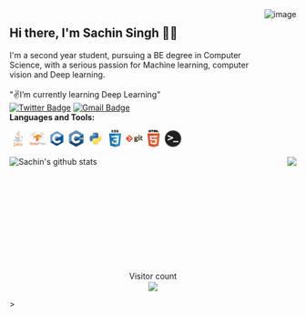 <img align="right" height="200px" src="https://www.hostinger.com/tutorials/wp-content/uploads/sites/2/2021/08/learn-coding-online-for-free.png" alt="image" />

<p align="left">

## Hi there, I'm Sachin Singh 👋🏻
 
I'm a second year student, pursuing a BE degree in Computer Science, with a serious passion for Machine learning, computer vision and Deep learning. <br>
<br>
"✌️I’m currently learning Deep Learning" <br>
[![Twitter Badge](http://img.shields.io/badge/-@sachinSingh_169-1ca0f1?style=social&logo=twitter&logoColor=blue&link=https://twitter.com/howdevelop)](https://twitter.com/howdevelop) 
[![Gmail Badge](https://img.shields.io/badge/-GMail-c14438?style=social&logo=Gmail&logoColor=red&link=mailto:sachinishu02@gmail.com)](mailto:sachinishu02@gmail.com)
<br>
**Languages and Tools:**  

<code><img height="30" src="https://raw.githubusercontent.com/github/explore/80688e429a7d4ef2fca1e82350fe8e3517d3494d/topics/java/java.png"></code>
<code><img height="30" src="https://raw.githubusercontent.com/github/explore/80688e429a7d4ef2fca1e82350fe8e3517d3494d/topics/tensorflow/tensorflow.png"></code>
<code><img height="30" src="https://raw.githubusercontent.com/github/explore/80688e429a7d4ef2fca1e82350fe8e3517d3494d/topics/c/c.png"></code>
<code><img height="30" src="https://raw.githubusercontent.com/github/explore/80688e429a7d4ef2fca1e82350fe8e3517d3494d/topics/cpp/cpp.png"></code>
<code><img height="30" src="https://raw.githubusercontent.com/github/explore/80688e429a7d4ef2fca1e82350fe8e3517d3494d/topics/python/python.png"></code>
<code><img height="30" src="https://raw.githubusercontent.com/github/explore/80688e429a7d4ef2fca1e82350fe8e3517d3494d/topics/css/css.png"></code>
<code><img height="30" src="https://raw.githubusercontent.com/github/explore/80688e429a7d4ef2fca1e82350fe8e3517d3494d/topics/git/git.png"></code>
<code><img height="30" src="https://raw.githubusercontent.com/github/explore/80688e429a7d4ef2fca1e82350fe8e3517d3494d/topics/html/html.png"></code>
<code><img height="30" src="https://raw.githubusercontent.com/github/explore/80688e429a7d4ef2fca1e82350fe8e3517d3494d/topics/terminal/terminal.png"></code>

<img align="left" height="200px" src="https://github-readme-stats.vercel.app/api?username=sachinSingh16-09&show_icons=true&count_private=true&title_color=ff0087&bg_color=36454f&text_color=a2a2a2" alt="Sachin's github stats" />

<img align="right" height="200px" src="https://github-readme-stats.vercel.app/api/top-langs/?username=sachinSingh16-09&title_color=ff0087&bg_color=fafbfc00&text_color=35b5ff&hide=EJS" />
<br>
<br>
<br>
<br>
<br>
<br>
<br>
<br>
<br>
<br>
<br>
<p align="center"> 
  Visitor count<br>
  <img align="center" src="https://profile-counter.glitch.me/sachinSingh16-09/count.svg" />
</p>
>


